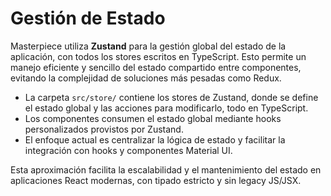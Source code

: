 # Gestión de Estado

Masterpiece utiliza **Zustand** para la gestión global del estado de la aplicación, con todos los stores escritos en TypeScript. Esto permite un manejo eficiente y sencillo del estado compartido entre componentes, evitando la complejidad de soluciones más pesadas como Redux.

- La carpeta `src/store/` contiene los stores de Zustand, donde se define el estado global y las acciones para modificarlo, todo en TypeScript.
- Los componentes consumen el estado global mediante hooks personalizados provistos por Zustand.
- El enfoque actual es centralizar la lógica de estado y facilitar la integración con hooks y componentes Material UI.

Esta aproximación facilita la escalabilidad y el mantenimiento del estado en aplicaciones React modernas, con tipado estricto y sin legacy JS/JSX.
